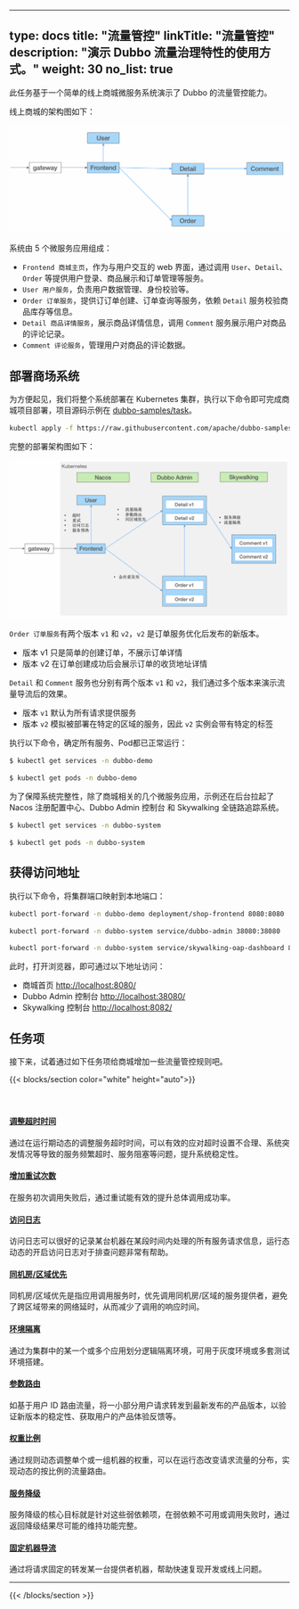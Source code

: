 
---
type: docs
title: "流量管控"
linkTitle: "流量管控"
description: "演示 Dubbo 流量治理特性的使用方式。"
weight: 30
no_list: true
---

此任务基于一个简单的线上商城微服务系统演示了 Dubbo 的流量管控能力。

线上商城的架构图如下：

![shop-arc](/imgs/v3/traffic/shop-arc.png)

系统由 5 个微服务应用组成：
* `Frontend 商城主页`，作为与用户交互的 web 界面，通过调用 `User`、`Detail`、`Order` 等提供用户登录、商品展示和订单管理等服务。
* `User 用户服务`，负责用户数据管理、身份校验等。
* `Order 订单服务`，提供订订单创建、订单查询等服务，依赖 `Detail` 服务校验商品库存等信息。
* `Detail 商品详情服务`，展示商品详情信息，调用 `Comment` 服务展示用户对商品的评论记录。
* `Comment 评论服务`，管理用户对商品的评论数据。

## 部署商场系统

为方便起见，我们将整个系统部署在 Kubernetes 集群，执行以下命令即可完成商城项目部署，项目源码示例在 [dubbo-samples/task](https://github.com/apache/dubbo-samples/tree/master/10-task/dubbo-samples-shop)。

```sh
kubectl apply -f https://raw.githubusercontent.com/apache/dubbo-samples/master/10-task/dubbo-samples-shop/deploy/All.yml
```

完整的部署架构图如下：

![shop-arc](/imgs/v3/traffic/shop-arc-deploy2.png)

`Order 订单服务`有两个版本 `v1` 和 `v2`，`v2` 是订单服务优化后发布的新版本。
* 版本 v1 只是简单的创建订单，不展示订单详情
* 版本 v2 在订单创建成功后会展示订单的收货地址详情

`Detail` 和 `Comment` 服务也分别有两个版本 `v1` 和 `v2`，我们通过多个版本来演示流量导流后的效果。
* 版本 `v1` 默认为所有请求提供服务
* 版本 `v2` 模拟被部署在特定的区域的服务，因此 `v2` 实例会带有特定的标签

执行以下命令，确定所有服务、Pod都已正常运行：
```sh
$ kubectl get services -n dubbo-demo

```

```sh
$ kubectl get pods -n dubbo-demo

```

为了保障系统完整性，除了商城相关的几个微服务应用，示例还在后台拉起了 Nacos 注册配置中心、Dubbo Admin 控制台 和 Skywalking 全链路追踪系统。

```sh
$ kubectl get services -n dubbo-system

```

```sh
$ kubectl get pods -n dubbo-system

```

## 获得访问地址
执行以下命令，将集群端口映射到本地端口：

```sh
kubectl port-forward -n dubbo-demo deployment/shop-frontend 8080:8080
```

```sh
kubectl port-forward -n dubbo-system service/dubbo-admin 38080:38080
```

```sh
kubectl port-forward -n dubbo-system service/skywalking-oap-dashboard 8082:8082
```

此时，打开浏览器，即可通过以下地址访问：
* 商城首页 [http://localhost:8080/](http://localhost:8080/)
* Dubbo Admin 控制台 [http://localhost:38080/](http://localhost:38080/)
* Skywalking 控制台 [http://localhost:8082/](http://localhost:8082/)

## 任务项
接下来，试着通过如下任务项给商城增加一些流量管控规则吧。

{{< blocks/section color="white" height="auto">}}
<div class="td-content list-page">
    <div class="lead"></div><header class="article-meta">
    </header><div class="row">
    <div class="col-sm col-md-6 mb-4">
        <div class="h-100 card shadow" href="#">
            <div class="card-body">
                <h4 class="card-title">
                    <a href='{{< relref "./timeout/" >}}'>调整超时时间</a>
                </h4>
                <p>通过在运行期动态的调整服务超时时间，可以有效的应对超时设置不合理、系统突发情况等导致的服务频繁超时、服务阻塞等问题，提升系统稳定性。</p>
            </div>
        </div>
    </div>
    <div class="col-sm col-md-6 mb-4">
        <div class="h-100 card shadow">
            <div class="card-body">
                <h4 class="card-title">
                    <a href='{{< relref "./retry/" >}}'>增加重试次数</a>
                </h4>
                <p>在服务初次调用失败后，通过重试能有效的提升总体调用成功率。</p>
            </div>
        </div>
    </div>
    <div class="col-sm col-md-6 mb-4">
        <div class="h-100 card shadow">
            <div class="card-body">
                <h4 class="card-title">
                    <a href='{{< relref "./accesslog/" >}}'>访问日志</a>
                </h4>
                <p>访问日志可以很好的记录某台机器在某段时间内处理的所有服务请求信息，运行态动态的开启访问日志对于排查问题非常有帮助。
                </p>
            </div>
        </div>
    </div>
    <div class="col-sm col-md-6 mb-4">
        <div class="h-100 card shadow">
            <div class="card-body">
                <h4 class="card-title">
                    <a href='{{< relref "./region/" >}}'>同机房/区域优先</a>
                </h4>
                <p>同机房/区域优先是指应用调用服务时，优先调用同机房/区域的服务提供者，避免了跨区域带来的网络延时，从而减少了调用的响应时间。
                </p>
            </div>
        </div>
    </div>
    <div class="col-sm col-md-6 mb-4">
        <div class="h-100 card shadow">
            <div class="card-body">
                <h4 class="card-title">
                    <a href='{{< relref "./isolation/" >}}'>环境隔离</a>
                </h4>
                <p>通过为集群中的某一个或多个应用划分逻辑隔离环境，可用于灰度环境或多套测试环境搭建。
                </p>
            </div>
        </div>
    </div>
    <div class="col-sm col-md-6 mb-4">
        <div class="h-100 card shadow">
            <div class="card-body">
                <h4 class="card-title">
                    <a href='{{< relref "./arguments/" >}}'>参数路由</a>
                </h4>
                <p>如基于用户 ID 路由流量，将一小部分用户请求转发到最新发布的产品版本，以验证新版本的稳定性、获取用户的产品体验反馈等。
                </p>
            </div>
        </div>
    </div>
    <div class="col-sm col-md-6 mb-4">
        <div class="h-100 card shadow">
            <div class="card-body">
                <h4 class="card-title">
                    <a href='{{< relref "./weight/" >}}'>权重比例</a>
                </h4>
                <p>通过规则动态调整单个或一组机器的权重，可以在运行态改变请求流量的分布，实现动态的按比例的流量路由。
                </p>
            </div>
        </div>
    </div>
    <div class="col-sm col-md-6 mb-4">
        <div class="h-100 card shadow">
            <div class="card-body">
                <h4 class="card-title">
                    <a href='{{< relref "./mock/" >}}'>服务降级</a>
                </h4>
                <p>服务降级的核心目标就是针对这些弱依赖项，在弱依赖不可用或调用失败时，通过返回降级结果尽可能的维持功能完整。
                </p>
            </div>
        </div>
    </div>
    <div class="col-sm col-md-6 mb-4">
        <div class="h-100 card shadow">
            <div class="card-body">
                <h4 class="card-title">
                    <a href='{{< relref "./host/" >}}'>固定机器导流</a>
                </h4>
                <p>通过将请求固定的转发某一台提供者机器，帮助快速复现开发或线上问题。
                </p>
            </div>
        </div>
    </div>
</div>
<hr>
</div>

{{< /blocks/section >}}